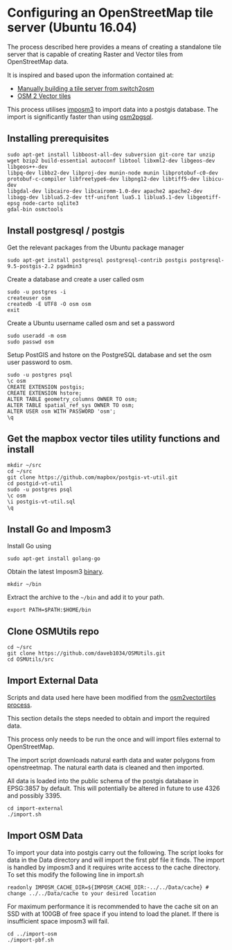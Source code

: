 # Configuring an OpenStreetMap tile server (Ubuntu 16.04)

The process described here provides a means of creating a standalone tile server that is capable of creating
Raster and Vector tiles from OpenStreetMap data.

It is inspired and based upon the information contained at:

* [Manually building a tile server from switch2osm](https://switch2osm.org/serving-tiles/manually-building-a-tile-server-14-04/)
* [OSM 2 Vector tiles](http://osm2vectortiles.org/)

This process utilises [imposm3](https://github.com/omniscale/imposm3) to import data into a postgis database.
The import is significantly faster than using [osm2pgsql](https://github.com/openstreetmap/osm2pgsql).

## Installing prerequisites

```
sudo apt-get install libboost-all-dev subversion git-core tar unzip wget bzip2 build-essential autoconf libtool libxml2-dev libgeos-dev libgeos++-dev 
libpq-dev libbz2-dev libproj-dev munin-node munin libprotobuf-c0-dev protobuf-c-compiler libfreetype6-dev libpng12-dev libtiff5-dev libicu-dev 
libgdal-dev libcairo-dev libcairomm-1.0-dev apache2 apache2-dev libagg-dev liblua5.2-dev ttf-unifont lua5.1 liblua5.1-dev libgeotiff-epsg node-carto sqlite3
gdal-bin osmctools
```

## Install postgresql / postgis

Get the relevant packages from the Ubuntu package manager
```
sudo apt-get install postgresql postgresql-contrib postgis postgresql-9.5-postgis-2.2 pgadmin3
```
Create a database and create a user called osm
```
sudo -u postgres -i
createuser osm
createdb -E UTF8 -O osm osm
exit
```
Create a Ubuntu username called osm and set a password
```
sudo useradd -m osm
sudo passwd osm
```
Setup PostGIS and hstore on the PostgreSQL database and set the osm user password to osm.
```
sudo -u postgres psql
\c osm
CREATE EXTENSION postgis;
CREATE EXTENSION hstore;
ALTER TABLE geometry_columns OWNER TO osm;
ALTER TABLE spatial_ref_sys OWNER TO osm;
ALTER USER osm WITH PASSWORD 'osm';
\q
```

## Get the mapbox vector tiles utility functions and install
```
mkdir ~/src
cd ~/src
git clone https://github.com/mapbox/postgis-vt-util.git
cd postgid-vt-util
sudo -u postgres psql
\c osm
\i postgis-vt-util.sql
\q
```

## Install Go and Imposm3
Install Go using
```
sudo apt-get install golang-go
```
Obtain the latest Imposm3 [binary](https://imposm.org/static/rel/).
```
mkdir ~/bin
```
Extract the archive to the `~/bin` and add it to your path.
```
export PATH=$PATH:$HOME/bin
```

## Clone OSMUtils repo
```
cd ~/src
git clone https://github.com/daveb1034/OSMUtils.git
cd OSMUtils/src
```

## Import External Data

Scripts and data used here have been modified from the [osm2vectortiles process](https://github.com/osm2vectortiles/osm2vectortiles/tree/master/src/import-external).


This section details the steps needed to obtain and import the required data.

This process only needs to be run the once and will import files external to OpenStreetMap.

The import script downloads natural earth data and water polygons from openstreetmap.
The natural earth data is cleaned and then imported.

All data is loaded into the public schema of the postgis database in EPSG:3857 by default.
This will potentially be altered in future to use 4326 and possibly 3395.

```
cd import-external
./import.sh
```

## Import OSM Data

To import your data into postgis carry out the following. The script looks for data in the Data directory and will import the first pbf file it finds. The import is handled by
imposm3 and it requires write access to the cache directory. To set this modify the following line in import.sh

```
readonly IMPOSM_CACHE_DIR=${IMPOSM_CACHE_DIR:-../../Data/cache} # change ../../Data/cache to your desired location
```
For maximum performance it is recommended to have the cache sit on an SSD with at 100GB of free space if you intend to load the planet. If there is insufficient space imposm3 will fail.

```
cd ../import-osm
./import-pbf.sh
```
